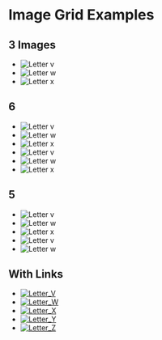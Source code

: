 # Image Grid Examples

## 3 Images

* ![Letter v](https://fakeimg.pl/400x400?text=V) 
* ![Letter w](https://fakeimg.pl/400x400?text=W)
* ![Letter x](https://fakeimg.pl/400x400?text=X)


## 6 

* ![Letter v](https://fakeimg.pl/400x400?text=V) 
* ![Letter w](https://fakeimg.pl/400x400?text=W)
* ![Letter x](https://fakeimg.pl/400x400?text=X)
* ![Letter v](https://fakeimg.pl/400x400?text=V) 
* ![Letter w](https://fakeimg.pl/400x400?text=W)
* ![Letter x](https://fakeimg.pl/400x400?text=X)


## 5

* ![Letter v](https://fakeimg.pl/400x400?text=V) 
* ![Letter w](https://fakeimg.pl/400x400?text=W)
* ![Letter x](https://fakeimg.pl/400x400?text=X)
* ![Letter v](https://fakeimg.pl/400x400?text=V) 
* ![Letter w](https://fakeimg.pl/400x400?text=W)

## With Links

* [![Letter_V]( https://fakeimg.pl/400x400?text=V)](letter_v/)
* [![Letter_W]( https://fakeimg.pl/400x400?text=W)](letter_w/)
* [![Letter_X]( https://fakeimg.pl/400x400?text=X)](letter_x/)
* [![Letter_Y]( https://fakeimg.pl/400x400?text=Y)](letter_y/)
* [![Letter_Z]( https://fakeimg.pl/400x400?text=Z)](letter_Z/)
